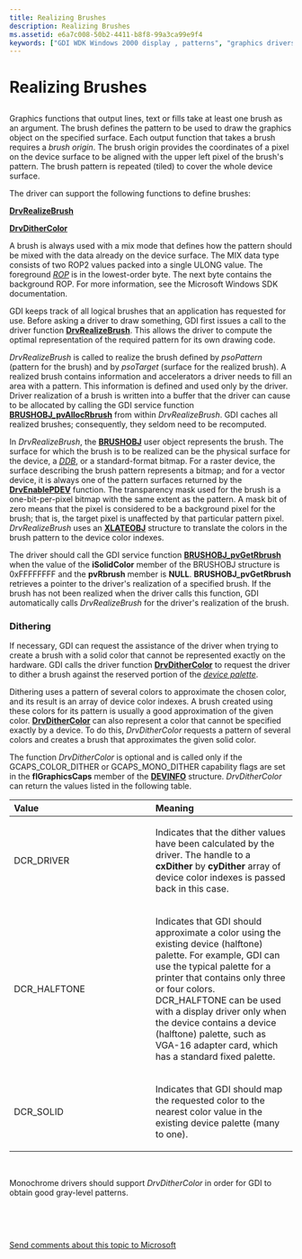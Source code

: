 ```yaml
---
title: Realizing Brushes
description: Realizing Brushes
ms.assetid: e6a7c008-50b2-4411-b8f8-99a3ca99e9f4
keywords: ["GDI WDK Windows 2000 display , patterns", "graphics drivers WDK Windows 2000 display , patterns", "patterns WDK GDI", "brushes WDK GDI", "brush origin WDK GDI", "realizing brushes WDK GDI", "dithering WDK Windows 2000 display", "color dithering WDK Windows 2000 display", "color management WDK GDI", "DrvRealizeBrush", "DrvDitherColor", "surface brush patterns WDK GDI", "fills WDK GDI", "lines WDK GDI", "drawing WDK GDI , brushes"]
---
```


# Realizing Brushes


## <span id="ddk_realizing_brushes_gg"></span><span id="DDK_REALIZING_BRUSHES_GG"></span>


Graphics functions that output lines, text or fills take at least one brush as an argument. The brush defines the pattern to be used to draw the graphics object on the specified surface. Each output function that takes a brush requires a *brush origin*. The brush origin provides the coordinates of a pixel on the device surface to be aligned with the upper left pixel of the brush's pattern. The brush pattern is repeated (tiled) to cover the whole device surface.

The driver can support the following functions to define brushes:

[**DrvRealizeBrush**](https://msdn.microsoft.com/library/windows/hardware/ff556273)

[**DrvDitherColor**](https://msdn.microsoft.com/library/windows/hardware/ff556202)

A brush is always used with a mix mode that defines how the pattern should be mixed with the data already on the device surface. The MIX data type consists of two ROP2 values packed into a single ULONG value. The foreground [*ROP*](https://msdn.microsoft.com/library/windows/hardware/ff556331#wdkgloss-raster-operation--rop-) is in the lowest-order byte. The next byte contains the background ROP. For more information, see the Microsoft Windows SDK documentation.

GDI keeps track of all logical brushes that an application has requested for use. Before asking a driver to draw something, GDI first issues a call to the driver function [**DrvRealizeBrush**](https://msdn.microsoft.com/library/windows/hardware/ff556273). This allows the driver to compute the optimal representation of the required pattern for its own drawing code.

*DrvRealizeBrush* is called to realize the brush defined by *psoPattern* (pattern for the brush) and by *psoTarget* (surface for the realized brush). A realized brush contains information and accelerators a driver needs to fill an area with a pattern. This information is defined and used only by the driver. Driver realization of a brush is written into a buffer that the driver can cause to be allocated by calling the GDI service function [**BRUSHOBJ\_pvAllocRbrush**](https://msdn.microsoft.com/library/windows/hardware/ff538263) from within *DrvRealizeBrush*. GDI caches all realized brushes; consequently, they seldom need to be recomputed.

In *DrvRealizeBrush*, the [**BRUSHOBJ**](https://msdn.microsoft.com/library/windows/hardware/ff538261) user object represents the brush. The surface for which the brush is to be realized can be the physical surface for the device, a [*DDB*](https://msdn.microsoft.com/library/windows/hardware/ff556277#wdkgloss-ddb), or a standard-format bitmap. For a raster device, the surface describing the brush pattern represents a bitmap; and for a vector device, it is always one of the pattern surfaces returned by the [**DrvEnablePDEV**](https://msdn.microsoft.com/library/windows/hardware/ff556211) function. The transparency mask used for the brush is a one-bit-per-pixel bitmap with the same extent as the pattern. A mask bit of zero means that the pixel is considered to be a background pixel for the brush; that is, the target pixel is unaffected by that particular pattern pixel. *DrvRealizeBrush* uses an [**XLATEOBJ**](https://msdn.microsoft.com/library/windows/hardware/ff570634) structure to translate the colors in the brush pattern to the device color indexes.

The driver should call the GDI service function [**BRUSHOBJ\_pvGetRbrush**](https://msdn.microsoft.com/library/windows/hardware/ff538264) when the value of the **iSolidColor** member of the BRUSHOBJ structure is 0xFFFFFFFF and the **pvRbrush** member is **NULL**. **BRUSHOBJ\_pvGetRbrush** retrieves a pointer to the driver's realization of a specified brush. If the brush has not been realized when the driver calls this function, GDI automatically calls *DrvRealizeBrush* for the driver's realization of the brush.

### <span id="Dithering"></span><span id="dithering"></span><span id="DITHERING"></span>Dithering

If necessary, GDI can request the assistance of the driver when trying to create a brush with a solid color that cannot be represented exactly on the hardware. GDI calls the driver function [**DrvDitherColor**](https://msdn.microsoft.com/library/windows/hardware/ff556202) to request the driver to dither a brush against the reserved portion of the [*device palette*](https://msdn.microsoft.com/library/windows/hardware/ff556277#wdkgloss-device-palette).

Dithering uses a pattern of several colors to approximate the chosen color, and its result is an array of device color indexes. A brush created using these colors for its pattern is usually a good approximation of the given color. [**DrvDitherColor**](https://msdn.microsoft.com/library/windows/hardware/ff556202) can also represent a color that cannot be specified exactly by a device. To do this, *DrvDitherColor* requests a pattern of several colors and creates a brush that approximates the given solid color.

The function *DrvDitherColor* is optional and is called only if the GCAPS\_COLOR\_DITHER or GCAPS\_MONO\_DITHER capability flags are set in the **flGraphicsCaps** member of the [**DEVINFO**](https://msdn.microsoft.com/library/windows/hardware/ff552835) structure. *DrvDitherColor* can return the values listed in the following table.

<table>
<colgroup>
<col width="50%" />
<col width="50%" />
</colgroup>
<thead>
<tr class="header">
<th align="left">Value</th>
<th align="left">Meaning</th>
</tr>
</thead>
<tbody>
<tr class="odd">
<td align="left"><p>DCR_DRIVER</p></td>
<td align="left"><p>Indicates that the dither values have been calculated by the driver. The handle to a <strong>cxDither</strong> by <strong>cyDither</strong> array of device color indexes is passed back in this case.</p></td>
</tr>
<tr class="even">
<td align="left"><p>DCR_HALFTONE</p></td>
<td align="left"><p>Indicates that GDI should approximate a color using the existing device (halftone) palette. For example, GDI can use the typical palette for a printer that contains only three or four colors. DCR_HALFTONE can be used with a display driver only when the device contains a device (halftone) palette, such as VGA-16 adapter card, which has a standard fixed palette.</p></td>
</tr>
<tr class="odd">
<td align="left"><p>DCR_SOLID</p></td>
<td align="left"><p>Indicates that GDI should map the requested color to the nearest color value in the existing device palette (many to one).</p></td>
</tr>
</tbody>
</table>

 

Monochrome drivers should support *DrvDitherColor* in order for GDI to obtain good gray-level patterns.

 

 

[Send comments about this topic to Microsoft](mailto:wsddocfb@microsoft.com?subject=Documentation%20feedback%20[display\display]:%20Realizing%20Brushes%20%20RELEASE:%20%282/10/2017%29&body=%0A%0APRIVACY%20STATEMENT%0A%0AWe%20use%20your%20feedback%20to%20improve%20the%20documentation.%20We%20don't%20use%20your%20email%20address%20for%20any%20other%20purpose,%20and%20we'll%20remove%20your%20email%20address%20from%20our%20system%20after%20the%20issue%20that%20you're%20reporting%20is%20fixed.%20While%20we're%20working%20to%20fix%20this%20issue,%20we%20might%20send%20you%20an%20email%20message%20to%20ask%20for%20more%20info.%20Later,%20we%20might%20also%20send%20you%20an%20email%20message%20to%20let%20you%20know%20that%20we've%20addressed%20your%20feedback.%0A%0AFor%20more%20info%20about%20Microsoft's%20privacy%20policy,%20see%20http://privacy.microsoft.com/default.aspx. "Send comments about this topic to Microsoft")




